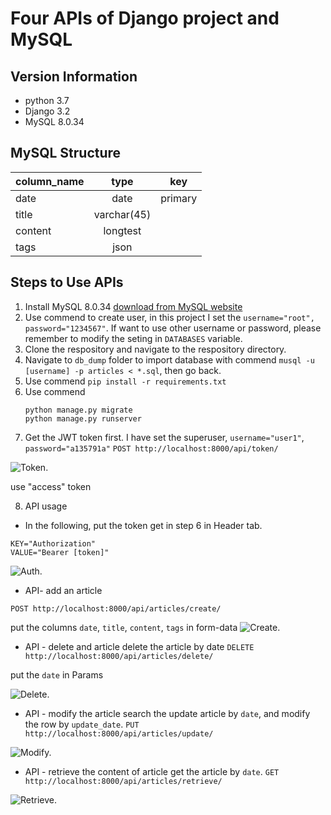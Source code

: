# Four APIs of Django project and MySQL

## Version Information
* python 3.7
* Django 3.2
* MySQL 8.0.34

## MySQL Structure
|column_name | type| key|
| ------------- |:-------------:|:-------------:|
|date        | date| primary|
|title       | varchar(45)|  |
|content     | longtest|  |
|tags        | json|  |

## Steps to Use APIs
1. Install MySQL 8.0.34 [download from MySQL website](https://cdn.mysql.com//Downloads/MySQLInstaller/mysql-installer-community-8.0.34.0.msi)
2. Use commend to create user, in this project I set the ```username="root", password="1234567"```. If want to use other username or password, please remember to modify the seting in `DATABASES` variable.
3. Clone the respository and navigate to the respository directory.
4. Navigate to `db_dump` folder to import database with commend ```musql -u [username] -p articles < *.sql```, then go back.
5. Use commend ```pip install -r requirements.txt```
6. Use commend 
	```
	python manage.py migrate
	python manage.py runserver
	``` 
7. Get the JWT token first. I have set the superuser, `username="user1"`, `password="a135791a"`
```POST http://localhost:8000/api/token/```

![Token.](/img/token.png "Token.")

use "access" token

8. API usage
* In the following, put the token get in step 6 in Header tab. 
```
KEY="Authorization"
VALUE="Bearer [token]"
```
![Auth.](/img/auth.png "Auth.")

* API- add an article

```POST http://localhost:8000/api/articles/create/```

put the columns `date`, `title`, `content`, `tags` in form-data 
![Create.](/img/create.png "Create.")
* API - delete and article
delete the article by date
```DELETE http://localhost:8000/api/articles/delete/```

put the `date` in Params

![Delete.](/img/delete.png "Delete.")
* API - modify the article
search the update article by `date`, and modify the row by `update_date`. 
```PUT http://localhost:8000/api/articles/update/```

![Modify.](/img/modify.png "Modify.")

* API - retrieve the content of article
get the article by `date`.
```GET http://localhost:8000/api/articles/retrieve/```

![Retrieve.](/img/retrieve.png "Retrieve.")

